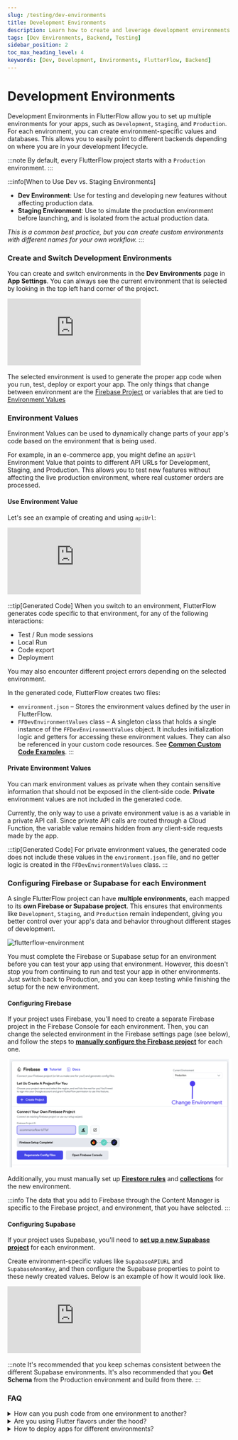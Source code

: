 ```yaml
---
slug: /testing/dev-environments
title: Development Environments
description: Learn how to create and leverage development environments in FlutterFlow.
tags: [Dev Environments, Backend, Testing]
sidebar_position: 2
toc_max_heading_level: 4
keywords: [Dev, Development, Environments, FlutterFlow, Backend]
---
```


# Development Environments

Development Environments in FlutterFlow allow you to set up multiple environments for your apps, such as `Development`, `Staging`, and `Production`. For each environment, you can create environment-specific values and databases. This allows you to easily point to different backends depending on where you are in your development lifecycle. 


:::note
By default, every FlutterFlow project starts with a `Production` environment.
:::


:::info[When to Use Dev vs. Staging Environments]
- **Dev Environment**: Use for testing and developing new features without affecting production data.
- **Staging Environment**: Use to simulate the production environment before launching, and is isolated from the actual production data.

*This is a common best practice, but you can create custom environments with different names for your own workflow.*
:::

### Create and Switch Development Environments

You can create and switch environments in the **Dev Environments** page in **App Settings**. You can always see the current environment that is selected by looking in the top left hand corner of the project.

<div style={{
    position: 'relative',
    paddingBottom: 'calc(56.67989417989418% + 41px)', // Keeps the aspect ratio and additional padding
    height: 0,
    width: '100%'}}>
    <iframe 
        src="https://demo.arcade.software/yR8P5pFPOKtuQ0jFSOJ7?embed&show_copy_link=true"
        title="Creating and Switching Development Environments"
        style={{
            position: 'absolute',
            top: 0,
            left: 0,
            width: '100%',
            height: '100%',
            colorScheme: 'light'
        }}
        frameborder="0"
        loading="lazy"
        webkitAllowFullScreen
        mozAllowFullScreen
        allowFullScreen
        allow="clipboard-write">
    </iframe>
</div>
<p></p>

The selected environment is used to generate the proper app code when you run, test, deploy or export your app. The only things that change between environment are the [Firebase Project](#configuring-firebase-or-supabase-for-each-environment) or variables that are tied to [Environment Values](#environment-values)


### Environment Values
Environment Values can be used to dynamically change parts of your app's code based on the environment that is being used. 

For example, in an e-commerce app, you might define an `apiUrl` Environment Value that points to different API URLs for Development, Staging, and Production. This allows you to test new features without affecting the live production environment, where real customer orders are processed.

#### Use Environment Value
Let's see an example of creating and using `apiUrl`:

<div style={{
    position: 'relative',
    paddingBottom: 'calc(56.67989417989418% + 41px)', // Keeps the aspect ratio and additional padding
    height: 0,
    width: '100%'}}>
    <iframe 
        src="https://demo.arcade.software/bAVpkNAanVDlBTyeRwJy?embed&show_copy_link=true"
        title="Creating and Using Environment Values"
        style={{
            position: 'absolute',
            top: 0,
            left: 0,
            width: '100%',
            height: '100%',
            colorScheme: 'light'
        }}
        frameborder="0"
        loading="lazy"
        webkitAllowFullScreen
        mozAllowFullScreen
        allowFullScreen
        allow="clipboard-write">
    </iframe>
</div>
<p></p>

:::tip[Generated Code]
When you switch to an environment, FlutterFlow generates code specific to that environment, for any of the following interactions:
- Test / Run mode sessions
- Local Run
- Code export
- Deployment

You may also encounter different project errors depending on the selected environment.

In the generated code, FlutterFlow creates two files:

- `environment.json` – Stores the environment values defined by the user in FlutterFlow.
- `FFDevEnvironmentValues` class – A singleton class that holds a single instance of the `FFDevEnvironmentValues` object. It includes initialization logic and getters for accessing these environment values. They can also be referenced in your custom code resources. See **[Common Custom Code Examples](../../ff-concepts/adding-customization/common-examples.md#get-dev-environment-values-in-custom-code)**. 
:::

#### Private Environment Values

You can mark environment values as private when they contain sensitive information that should not be exposed in the client-side code. **Private** environment values are not included in the generated code.

Currently, the only way to use a private environment value is as a variable in a private API call. Since private API calls are routed through a Cloud Function, the variable value remains hidden from any client-side requests made by the app.

:::tip[Generated Code]
For private environment values, the generated code does not include these values in the `environment.json` file, and no getter logic is created in the `FFDevEnvironmentValues` class.
:::


### Configuring Firebase or Supabase for each Environment
A single FlutterFlow project can have **multiple environments**, each mapped to its **own Firebase or Supabase project**. This ensures that environments like `Development`, `Staging`, and `Production` remain independent, giving you better control over your app's data and behavior throughout different stages of development.

![flutterflow-environment](../imgs/flutterflow-environment-update.avif)

You must complete the Firebase or Supabase setup for an environment before you can test your app using that environment. However, this doesn't stop you from continuing to run and test your app in other environments. Just switch back to Production, and you can keep testing while finishing the setup for the new environment.

#### Configuring Firebase
If your project uses Firebase, you'll need to create a separate Firebase project in the Firebase Console for each environment. Then, you can change the selected environment in the Firebase settings page (see below), and follow the steps to [**manually configure the Firebase project**](../../ff-integrations/firebase/connect-to-firebase-setup.md#connect-an-existing-firebase-project-manually) for each one. 


![firebase-dev-env-config.png](../imgs/firebase-dev-env-config.png)

Additionally, you must manually set up [**Firestore rules**](../../ff-integrations/database/cloud-firestore/firestore-rules.md) and [**collections**](../../ff-integrations/database/cloud-firestore/creating-collections.md) for the new environment.

:::info
The data that you add to Firebase through the Content Manager is specific to the Firebase project, and environment, that you have selected.
:::

#### Configuring Supabase
If your project uses Supabase, you'll need to [**set up a new Supabase project**](../../ff-integrations/supabase/supabase-setup.md) for each environment. 

Create environment-specific values like `SupabaseAPIURL` and `SupabaseAnonKey`, and then configure the Supabase properties to point to these newly created values. Below is an example of how it would look like.

<div style={{
    position: 'relative',
    paddingBottom: 'calc(56.67989417989418% + 41px)', // Keeps the aspect ratio and additional padding
    height: 0,
    width: '100%'}}>
    <iframe 
        src="https://demo.arcade.software/VxEaC6uxhnB4zzluIE9i?embed&show_copy_link=true"
        title=""
        style={{
            position: 'absolute',
            top: 0,
            left: 0,
            width: '100%',
            height: '100%',
            colorScheme: 'light'
        }}
        frameborder="0"
        loading="lazy"
        webkitAllowFullScreen
        mozAllowFullScreen
        allowFullScreen
        allow="clipboard-write">
    </iframe>
</div>
<p></p>

:::note
It's recommended that you keep schemas consistent between the different Supabase environments. It's also recommended that you
**Get Schema** from the Production environment and build from there.
 :::







### FAQ

<details>
<summary>How can you push code from one environment to another?</summary>
<p>
It’s important to note that the **Development Environments** feature in FlutterFlow is primarily designed to configure different backends for testing

If you are building new features, you should consider using [**Branching**](../branching-collaboration/branching.md). You can develop and test new features on a new branch by selecting a development environment. Once tested, you can merge the branch into `main` and switch to the `Production` Environment to go live.
</p>
</details>

<details>
<summary>Are you using Flutter flavors under the hood?</summary>
<p>

No, FlutterFlow does not use Flutter flavors. Instead, it generates code based on the environment selected in FlutterFlow. The environment-specific code is generated and applied for the following actions:

- Test / Run mode sessions
- Local Run
- Code export
- Deployment
</p>
</details>

<details>
<summary>How to deploy apps for different environments?</summary>
<p>
You can configure deployment settings for each environment using the dropdown interface on the deployment page. For mobile, set a new package name, and for web, set a new site URL. Once done, deploy your app as usual. See how to do it in [**detail here**](../publishing/deploy-for-environment.md).
</p>
</details>